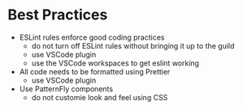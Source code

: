 # Best Practices

- ESLint rules enforce good coding practices
  - do not turn off ESLint rules without bringing it up to the guild
  - use VSCode plugin
  - use the VSCode workspaces to get eslint working
- All code needs to be formatted using Prettier
  - use VSCode plugin
- Use PatternFly components
  - do not customie look and feel using CSS
